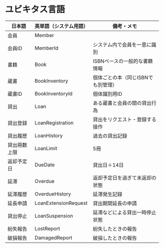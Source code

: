 # ユビキタス言語

| 日本語       | 英単語（システム用語） | 備考・メモ                         |
| ------------ | ---------------------- | ---------------------------------- |
| 会員         | Member                 |                                    |
| 会員ID       | MemberId               | システム内で会員を一意に識別       |
| 書籍         | Book                   | ISBNベースの一般的な書籍情報       |
| 蔵書         | BookInventory          | 個体ごとの本（同じISBNでも別管理） |
| 蔵書ID       | BookInventoryId        | 個体識別用ID                       |
| 貸出         | Loan                   | ある蔵書と会員の間の貸出行為       |
| 貸出登録     | LoanRegistration       | 貸出をリクエスト・登録する操作     |
| 貸出履歴     | LoanHistory            | 過去の貸出記録                     |
| 貸出冊数上限 | LoanLimit              | 5冊                                |
| 返却予定日   | DueDate                | 貸出日＋14日                       |
| 延滞         | Overdue                | 返却予定日を過ぎて未返却の状態     |
| 延滞履歴     | OverdueHistory         | 延滞発生記録                       |
| 延長申請     | LoanExtensionRequest   | 貸出期間延長の申請                 |
| 貸出停止     | LoanSuspension         | 延滞などによる貸出一時停止状態     |
| 紛失報告     | LostReport             | 紛失したときの報告                 |
| 破損報告     | DamagedReport          | 破損したときの報告                 |
